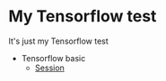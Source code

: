 # My Tensorflow test
It's just my Tensorflow test

* Tensorflow basic  
  * [Session](https://github.com/pkwin927/MyDeepLearning/blob/master/Jupyter/Test1.ipynb)



